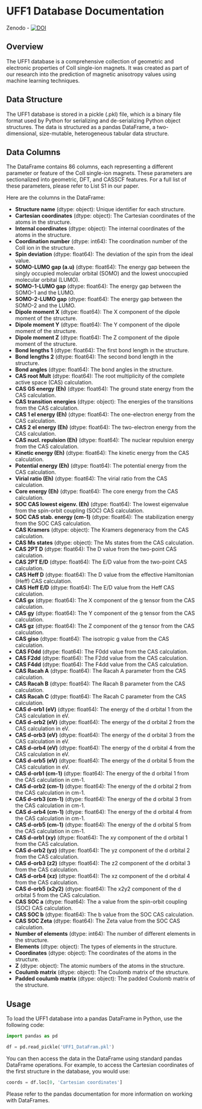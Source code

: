 # UFF1 Database Documentation

Zenodo - [![DOI](https://zenodo.org/badge/DOI/10.5281/zenodo.8120585.svg)](https://doi.org/10.5281/zenodo.8120585)

## Overview

The UFF1 database is a comprehensive collection of geometric and electronic properties of CoII single-ion magnets. It was created as part of our research into the
prediction of magnetic anisotropy values using machine learning techniques.

## Data Structure

The UFF1 database is stored in a pickle (.pkl) file, which is a binary file format used
by Python for serializing and de-serializing Python object structures. The data
is structured as a pandas DataFrame, a two-dimensional, size-mutable,
heterogeneous tabular data structure.

## Data Columns

The DataFrame contains 86 columns, each representing a different parameter or
feature of the CoII single-ion magnets. These parameters are sectionalized into
geometric, DFT, and CASSCF features. For a full list of these parameters,
please refer to List S1 in our paper.

Here are the columns in the DataFrame:

- **Structure name** (dtype: object): Unique identifier for each structure.
- **Cartesian coordinates** (dtype: object): The Cartesian coordinates of the atoms in the structure.
- **Internal coordinates** (dtype: object): The internal coordinates of the atoms in the structure.
- **Coordination number** (dtype: int64): The coordination number of the CoII ion in the structure.
- **Spin deviation** (dtype: float64): The deviation of the spin from the ideal value.
- **SOMO-LUMO gap (a.u)** (dtype: float64): The energy gap between the singly occupied molecular orbital (SOMO) and the lowest unoccupied molecular orbital (LUMO).
- **SOMO-1-LUMO gap** (dtype: float64): The energy gap between the SOMO-1 and the LUMO.
- **SOMO-2-LUMO gap** (dtype: float64): The energy gap between the SOMO-2 and the LUMO.
- **Dipole moment X** (dtype: float64): The X component of the dipole moment of the structure.
- **Dipole moment Y** (dtype: float64): The Y component of the dipole moment of the structure.
- **Dipole moment Z** (dtype: float64): The Z component of the dipole moment of the structure.
- **Bond lengths 1** (dtype: float64): The first bond length in the structure.
- **Bond lengths 2** (dtype: float64): The second bond length in the structure.
- **Bond angles** (dtype: float64): The bond angles in the structure.
- **CAS root Mult** (dtype: float64): The root multiplicity of the complete active space (CAS) calculation.
- **CAS GS energy (Eh)** (dtype: float64): The ground state energy from the CAS calculation.
- **CAS transition energies** (dtype: object): The energies of the transitions from the CAS calculation.
- **CAS 1 el energy (Eh)** (dtype: float64): The one-electron energy from the CAS calculation.
- **CAS 2 el energy (Eh)** (dtype: float64): The two-electron energy from the CAS calculation.
- **CAS nucl. repulsion (Eh)** (dtype: float64): The nuclear repulsion energy from the CAS calculation.
- **Kinetic energy (Eh)** (dtype: float64): The kinetic energy from the CAS calculation.
- **Potential energy (Eh)** (dtype: float64): The potential energy from the CAS calculation.
- **Virial ratio (Eh)** (dtype: float64): The virial ratio from the CAS calculation.
- **Core energy (Eh)** (dtype: float64): The core energy from the CAS calculation.
- **SOC CAS lowest eigenv. (Eh)** (dtype: float64): The lowest eigenvalue from the spin-orbit coupling (SOC) CAS calculation.
- **SOC CAS stab. energy (cm-1)** (dtype: float64): The stabilization energy from the SOC CAS calculation.
- **CAS Kramers** (dtype: object): The Kramers degeneracy from the CAS calculation.
- **CAS Ms states** (dtype: object): The Ms states from the CAS calculation.
- **CAS 2PT D** (dtype: float64): The D value from the two-point CAS calculation.
- **CAS 2PT E/D** (dtype: float64): The E/D value from the two-point CAS calculation.
- **CAS Heff D** (dtype: float64): The D value from the effective Hamiltonian (Heff) CAS calculation.
- **CAS Heff E/D** (dtype: float64): The E/D value from the Heff CAS calculation.
- **CAS gx** (dtype: float64): The X component of the g tensor from the CAS calculation.
- **CAS gy** (dtype: float64): The Y component of the g tensor from the CAS calculation.
- **CAS gz** (dtype: float64): The Z component of the g tensor from the CAS calculation.
- **CAS giso** (dtype: float64): The isotropic g value from the CAS calculation.
- **CAS F0dd** (dtype: float64): The F0dd value from the CAS calculation.
- **CAS F2dd** (dtype: float64): The F2dd value from the CAS calculation.
- **CAS F4dd** (dtype: float64): The F4dd value from the CAS calculation.
- **CAS Racah A** (dtype: float64): The Racah A parameter from the CAS calculation.
- **CAS Racah B** (dtype: float64): The Racah B parameter from the CAS calculation.
- **CAS Racah C** (dtype: float64): The Racah C parameter from the CAS calculation.
- **CAS d-orb1 (eV)** (dtype: float64): The energy of the d orbital 1 from the CAS calculation in eV.
- **CAS d-orb2 (eV)** (dtype: float64): The energy of the d orbital 2 from the CAS calculation in eV.
- **CAS d-orb3 (eV)** (dtype: float64): The energy of the d orbital 3 from the CAS calculation in eV.
- **CAS d-orb4 (eV)** (dtype: float64): The energy of the d orbital 4 from the CAS calculation in eV.
- **CAS d-orb5 (eV)** (dtype: float64): The energy of the d orbital 5 from the CAS calculation in eV.
- **CAS d-orb1 (cm-1)** (dtype: float64): The energy of the d orbital 1 from the CAS calculation in cm-1.
- **CAS d-orb2 (cm-1)** (dtype: float64): The energy of the d orbital 2 from the CAS calculation in cm-1.
- **CAS d-orb3 (cm-1)** (dtype: float64): The energy of the d orbital 3 from the CAS calculation in cm-1.
- **CAS d-orb4 (cm-1)** (dtype: float64): The energy of the d orbital 4 from the CAS calculation in cm-1.
- **CAS d-orb5 (cm-1)** (dtype: float64): The energy of the d orbital 5 from the CAS calculation in cm-1.
- **CAS d-orb1 (xy)** (dtype: float64): The xy component of the d orbital 1 from the CAS calculation.
- **CAS d-orb2 (yz)** (dtype: float64): The yz component of the d orbital 2 from the CAS calculation.
- **CAS d-orb3 (z2)** (dtype: float64): The z2 component of the d orbital 3 from the CAS calculation.
- **CAS d-orb4 (xz)** (dtype: float64): The xz component of the d orbital 4 from the CAS calculation.
- **CAS d-orb5 (x2y2)** (dtype: float64): The x2y2 component of the d orbital 5 from the CAS calculation.
- **CAS SOC a** (dtype: float64): The a value from the spin-orbit coupling (SOC) CAS calculation.
- **CAS SOC b** (dtype: float64): The b value from the SOC CAS calculation.
- **CAS SOC Zeta** (dtype: float64): The Zeta value from the SOC CAS calculation.
- **Number of elements** (dtype: int64): The number of different elements in the structure.
- **Elements** (dtype: object): The types of elements in the structure.
- **Coordinates** (dtype: object): The coordinates of the atoms in the structure.
- **Z** (dtype: object): The atomic numbers of the atoms in the structure.
- **Coulumb matrix** (dtype: object): The Coulomb matrix of the structure.
- **Padded coulumb matrix** (dtype: object): The padded Coulomb matrix of the structure.

## Usage

To load the UFF1 database into a pandas DataFrame in Python, use the following code:

```python
import pandas as pd

df = pd.read_pickle('UFF1_DataFram.pkl')
```

You can then access the data in the DataFrame using standard pandas DataFrame operations. For example, to access the Cartesian coordinates of the first structure in the database, you would use:

```python
coords = df.loc[0, 'Cartesian coordinates']
```

Please refer to the pandas documentation for more information on working with DataFrames.

